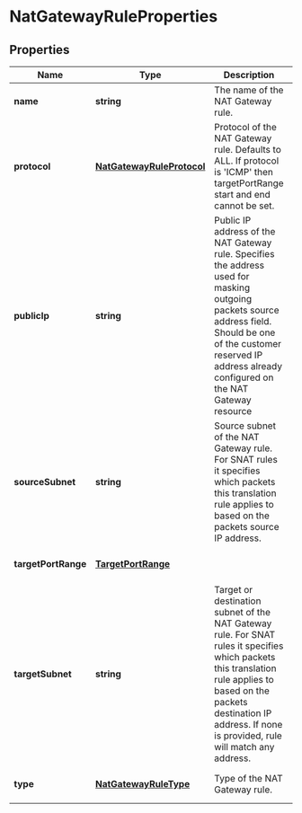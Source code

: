 # NatGatewayRuleProperties

## Properties
| Name | Type | Description | Notes |
| ------------ | ------------- | ------------- | ------------- |
| **name** | **string** | The name of the NAT Gateway rule. | [default to undefined] |
| **protocol** | [**NatGatewayRuleProtocol**](NatGatewayRuleProtocol.md) | Protocol of the NAT Gateway rule. Defaults to ALL. If protocol is \'ICMP\' then targetPortRange start and end cannot be set. | [optional] [default to undefined] |
| **publicIp** | **string** | Public IP address of the NAT Gateway rule. Specifies the address used for masking outgoing packets source address field. Should be one of the customer reserved IP address already configured on the NAT Gateway resource | [default to undefined] |
| **sourceSubnet** | **string** | Source subnet of the NAT Gateway rule. For SNAT rules it specifies which packets this translation rule applies to based on the packets source IP address. | [default to undefined] |
| **targetPortRange** | [**TargetPortRange**](TargetPortRange.md) |  | [optional] [default to undefined] |
| **targetSubnet** | **string** | Target or destination subnet of the NAT Gateway rule. For SNAT rules it specifies which packets this translation rule applies to based on the packets destination IP address. If none is provided, rule will match any address. | [optional] [default to undefined] |
| **type** | [**NatGatewayRuleType**](NatGatewayRuleType.md) | Type of the NAT Gateway rule. | [optional] [default to undefined] |



